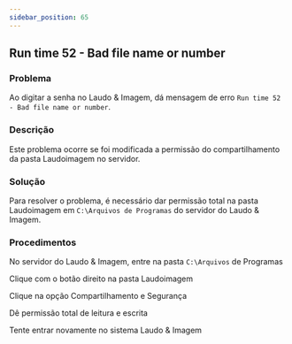 ```yaml
---
sidebar_position: 65
---
```


## Run time 52 - Bad file name or number

### Problema

Ao digitar a senha no Laudo & Imagem, dá mensagem de erro `Run time
52 - Bad file name or number`.

### Descrição

Este problema ocorre se foi modificada a permissão do
compartilhamento da pasta Laudoimagem no servidor.

### Solução

Para resolver o problema, é necessário dar permissão total na pasta
Laudoimagem em `C:\Arquivos de Programas` do servidor do Laudo &
Imagem.

### Procedimentos

No servidor do Laudo & Imagem, entre na pasta `C:\Arquivos` de
Programas

Clique com o botão direito na pasta Laudoimagem

Clique na opção Compartilhamento e Segurança

Dê permissão total de leitura e escrita

Tente entrar novamente no sistema Laudo & Imagem